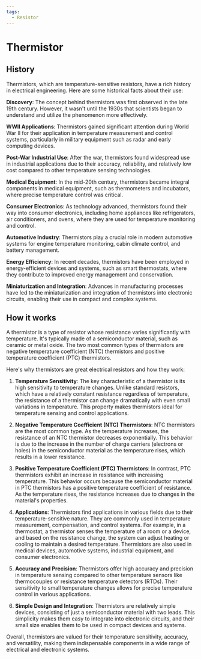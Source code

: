 ```yaml
---
tags:
  - Resistor
---
```


# Thermistor

## History

Thermistors, which are temperature-sensitive resistors, have a rich history in electrical engineering. Here are some historical facts about their use:

**Discovery**: The concept behind thermistors was first observed in the late 19th century. However, it wasn't until the 1930s that scientists began to understand and utilize the phenomenon more effectively.

**WWII Applications**: Thermistors gained significant attention during World War II for their application in temperature measurement and control systems, particularly in military equipment such as radar and early computing devices.

**Post-War Industrial Use**: After the war, thermistors found widespread use in industrial applications due to their accuracy, reliability, and relatively low cost compared to other temperature sensing technologies.

**Medical Equipment**: In the mid-20th century, thermistors became integral components in medical equipment, such as thermometers and incubators, where precise temperature control was critical.

**Consumer Electronics**: As technology advanced, thermistors found their way into consumer electronics, including home appliances like refrigerators, air conditioners, and ovens, where they are used for temperature monitoring and control.

**Automotive Industry**: Thermistors play a crucial role in modern automotive systems for engine temperature monitoring, cabin climate control, and battery management.

**Energy Efficiency**: In recent decades, thermistors have been employed in energy-efficient devices and systems, such as smart thermostats, where they contribute to improved energy management and conservation.

**Miniaturization and Integration**: Advances in manufacturing processes have led to the miniaturization and integration of thermistors into electronic circuits, enabling their use in compact and complex systems.

## How it works

A thermistor is a type of resistor whose resistance varies significantly with temperature. It's typically made of a semiconductor material, such as ceramic or metal oxide. The two most common types of thermistors are negative temperature coefficient (NTC) thermistors and positive temperature coefficient (PTC) thermistors.

Here's why thermistors are great electrical resistors and how they work:

1. **Temperature Sensitivity**: The key characteristic of a thermistor is its high sensitivity to temperature changes. Unlike standard resistors, which have a relatively constant resistance regardless of temperature, the resistance of a thermistor can change dramatically with even small variations in temperature. This property makes thermistors ideal for temperature sensing and control applications.

2. **Negative Temperature Coefficient (NTC) Thermistors**: NTC thermistors are the most common type. As the temperature increases, the resistance of an NTC thermistor decreases exponentially. This behavior is due to the increase in the number of charge carriers (electrons or holes) in the semiconductor material as the temperature rises, which results in a lower resistance.

3. **Positive Temperature Coefficient (PTC) Thermistors**: In contrast, PTC thermistors exhibit an increase in resistance with increasing temperature. This behavior occurs because the semiconductor material in PTC thermistors has a positive temperature coefficient of resistance. As the temperature rises, the resistance increases due to changes in the material's properties.

4. **Applications**: Thermistors find applications in various fields due to their temperature-sensitive nature. They are commonly used in temperature measurement, compensation, and control systems. For example, in a thermostat, a thermistor senses the temperature of a room or a device, and based on the resistance change, the system can adjust heating or cooling to maintain a desired temperature. Thermistors are also used in medical devices, automotive systems, industrial equipment, and consumer electronics.

5. **Accuracy and Precision**: Thermistors offer high accuracy and precision in temperature sensing compared to other temperature sensors like thermocouples or resistance temperature detectors (RTDs). Their sensitivity to small temperature changes allows for precise temperature control in various applications.

6. **Simple Design and Integration**: Thermistors are relatively simple devices, consisting of just a semiconductor material with two leads. This simplicity makes them easy to integrate into electronic circuits, and their small size enables them to be used in compact devices and systems.

Overall, thermistors are valued for their temperature sensitivity, accuracy, and versatility, making them indispensable components in a wide range of electrical and electronic systems.